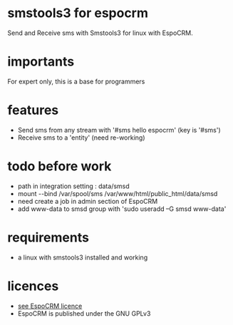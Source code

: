 # smstools3 for espocrm
 Send and Receive sms with Smstools3 for linux with EspoCRM.

# importants
 For expert only, this is a base for programmers

# features
 - Send sms from any stream with '#sms hello espocrm' (key is '#sms')
 - Receive sms to a 'entity' (need re-working)

# todo before work
 - path in integration setting : data/smsd 
 - mount --bind /var/spool/sms /var/www/html/public_html/data/smsd
 - need create a job in admin section of EspoCRM 
 - add www-data to smsd group with 'sudo useradd –G smsd www-data'

# requirements
 - a linux with smstools3 installed and working

# licences
 - [see EspoCRM licence](https://github.com/espocrm/espocrm)
 - EspoCRM is published under the GNU GPLv3
